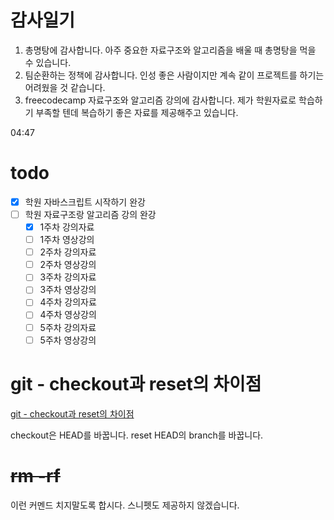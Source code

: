 # 감사일기

1. 총명탕에 감사합니다. 아주 중요한 자료구조와 알고리즘을 배울 때 총명탕을 먹을 수 있습니다.
2. 팀순환하는 정책에 감사합니다. 인성 좋은 사람이지만 계속 같이 프로젝트를 하기는 어려웠을 것 같습니다.
3. freecodecamp 자료구조와 알고리즘 강의에 감사합니다. 제가 학원자료로 학습하기 부족할 텐데 복습하기 좋은 자료를 제공해주고 있습니다.

04:47

# todo

- [x] 학원 자바스크립트 시작하기 완강
- [ ] 학원 자료구조랑 알고리즘 강의 완강
  - [x] 1주차 강의자료
  - [ ] 1주차 영상강의
  - [ ] 2주차 강의자료
  - [ ] 2주차 영상강의
  - [ ] 3주차 강의자료
  - [ ] 3주차 영상강의
  - [ ] 4주차 강의자료
  - [ ] 4주차 영상강의
  - [ ] 5주차 강의자료
  - [ ] 5주차 영상강의

# git - checkout과 reset의 차이점

[git - checkout과 reset의 차이점](https://www.youtube.com/shorts/tGBAcAVKG-w)

checkout은 HEAD를 바꿉니다. reset HEAD의 branch를 바꿉니다.

# ~~rm -rf~~

이런 커멘드 치지말도록 합시다. 스니펫도 제공하지 않겠습니다.
